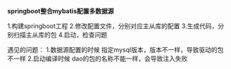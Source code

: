 **springboot整合mybatis配置多数据源**

1.构建springboot工程
2.修改配置文件，分别对应主从库的配置
3.生成代码，分别扫描主从库的包
4.启动，检查问题 



遇见的问题：
1.数据源配置的时候
指定mysql版本，版本不一样，导致驱动的包不一样
2.启动编译时候
dao的包的名称不能一样，会导致注入失败